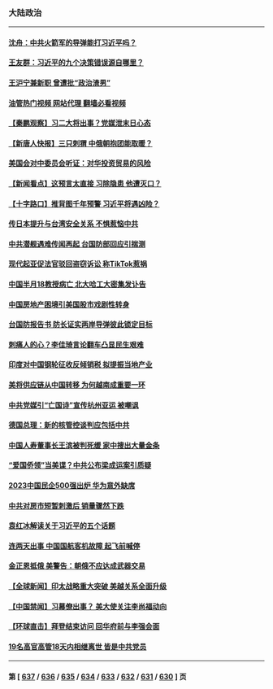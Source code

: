 ### 大陆政治
---
#### [沈舟：中共火箭军的导弹能打习近平吗？](../../pages/ncid277/n14072540.md?09131245) 
#### [王友群：习近平的九个决策错误源自哪里？](../../pages/ncid277/n14072494.md?09131245) 
#### [王沪宁兼新职 曾遭批“政治渣男”](../../pages/ncid277/n14072555.md?09131245) 
#### [油管热门视频 网站代理 翻墙必看视频](http://138.2.39.72:81/youtube.html?epic-marker?09131245)
#### [【秦鹏观察】习二大将出事？党媒泄末日心态](../../pages/ncid277/n14072481.md?09131245) 
#### [【新唐人快报】三只刺猬 中俄朝抱团能取暖？](../../pages/ncid277/n14072518.md?09131245) 
#### [美国会对中委员会听证：对华投资贸易的风险](../../pages/ncid277/n14072477.md?09131245) 
#### [【新闻看点】这预言太直接 习除隐患 他遭灭口？](../../pages/ncid277/n14072320.md?09131245) 
#### [【十字路口】推背图千年预警 习近平将遇凶险？](../../pages/ncid277/n14071837.md?09131245) 
#### [传日本提升与台湾安全关系 不惧惹恼中共](../../pages/ncid277/n14072398.md?09131245) 
#### [中共潜舰遇难传闻再起 台国防部回应引揣测](../../pages/ncid277/n14071605.md?09131245) 
#### [现代起亚促法官驳回盗窃诉讼 称TikTok惹祸](../../pages/ncid277/n14072361.md?09131245) 
#### [中国半月18教授病亡 北大哈工大密集发讣告](../../pages/ncid277/n14072368.md?09131245) 
#### [中国房地产困境引美国股市戏剧性转身](../../pages/ncid277/n14071821.md?09131245) 
#### [台国防报告书 防长证实两岸导弹彼此锁定目标](../../pages/ncid277/n14071963.md?09131245) 
#### [刺痛人的心？李佳琦言论翻车凸显民生艰难](../../pages/ncid277/n14072327.md?09131245) 
#### [印度对中国钢轮征收反倾销税 拟提振当地产业](../../pages/ncid277/n14072302.md?09131245) 
#### [美将供应链从中国转移 为何越南成重要一环](../../pages/ncid277/n14072157.md?09131245) 
#### [中共党媒引“亡国诗”宣传杭州亚运 被嘲讽](../../pages/ncid277/n14072122.md?09131245) 
#### [德国总理：新的核管控谈判应包括中共](../../pages/ncid277/n14072277.md?09131245) 
#### [中国人寿董事长王滨被判死缓 家中搜出大量金条](../../pages/ncid277/n14072173.md?09131245) 
#### [“爱国侨领”当美谍？中共公布梁成运案引质疑](../../pages/ncid277/n14072142.md?09131245) 
#### [2023中国民企500强出炉 华为意外缺席](../../pages/ncid277/n14072188.md?09131245) 
#### [中共对房市短暂刺激后 销量骤然下跌](../../pages/ncid277/n14072172.md?09131245) 
#### [袁红冰解读关于习近平的五个话题](../../pages/ncid277/n14072035.md?09131245) 
#### [连两天出事 中国国航客机故障 起飞前喊停](../../pages/ncid277/n14072050.md?09131245) 
#### [金正恩抵俄 美警告：朝俄不应达成武器交易](../../pages/ncid277/n14072129.md?09131245) 
#### [【全球新闻】印太战略重大突破 美越关系全面升级](../../pages/ncid277/n14072045.md?09131245) 
#### [【中国禁闻】习幕僚出事？ 美大使关注李尚福动向](../../pages/ncid277/n14071475.md?09131245) 
#### [【环球直击】拜登结束访问 回华府前与李强会面](../../pages/ncid277/n14071484.md?09131245) 
#### [19名高官高管18天内相继离世 皆是中共党员](../../pages/ncid277/n14071980.md?09131245) 

---
#### 第 [ [637](./637.md?09131245) / [636](./636.md?09131245) / [635](./635.md?09131245) / [634](./634.md?09131245) / [633](./633.md?09131245) / [632](./632.md?09131245) / [631](./631.md?09131245) / [630](./630.md?09131245) ] 页
